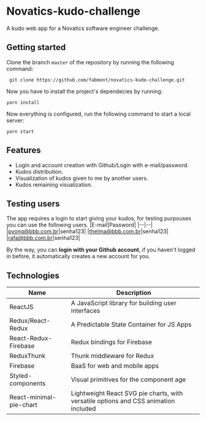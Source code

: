 # Novatics-kudo-challenge

A kudo web app for a Novatics software engineer challenge.

## Getting started

Clone the branch `master` of the repository by running the following command:

     git clone https://github.com/fabmont/novatics-kudo-challenge.git

Now you have to install the project's dependecies by running:

    yarn install

Now everything is configured, run the following command to start a local server:

    yarn start

## Features

- Login and account creation with Github/Login with e-mail/password.
- Kudos distribution.
- Visualization of kudos given to me by another users.
- Kudos remaining visualization.

## Testing users

The app requires a login to start giving your kudos, for testing purpouses you can use the following users.
|E-mail|Password|
|--|--|
|pyong@bbb.com.br|senha123|
|thelma@bbb.com.br|senha123|
|rafa@bbb.com.br|senha123|

By the way, you can **login with your Github account**, if you haven't logged in before, it automatically creates a new account for you.

## Technologies

| Name                    | Description                                                                         |
| ----------------------- | ----------------------------------------------------------------------------------- |
| ReactJS                 | A JavaScript library for building user interfaces                                   |
| Redux/React-Redux       | A Predictable State Container for JS Apps                                           |
| React-Redux-Firebase    | Redux bindings for Firebase                                                         |
| ReduxThunk              | Thunk middleware for Redux                                                          |
| Firebase                | BaaS for web and mobile apps                                                        |
| Styled-components       | Visual primitives for the component age                                             |
| React-minimal-pie-chart | Lightweight React SVG pie charts, with versatile options and CSS animation included |
